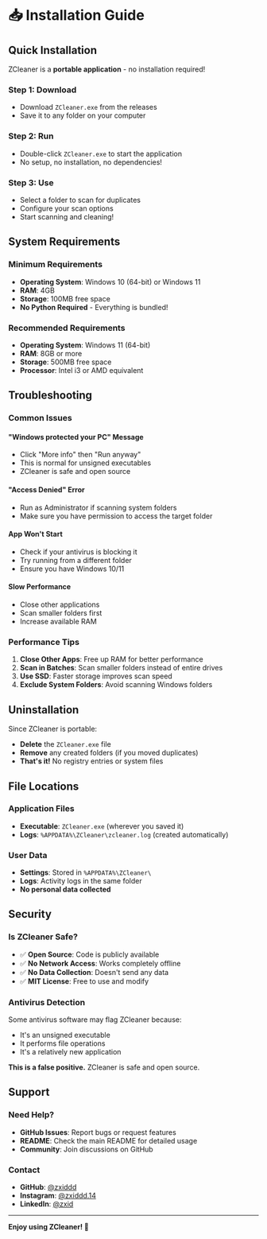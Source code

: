 # 📥 Installation Guide

## Quick Installation

ZCleaner is a **portable application** - no installation required!

### Step 1: Download
- Download `ZCleaner.exe` from the releases
- Save it to any folder on your computer

### Step 2: Run
- Double-click `ZCleaner.exe` to start the application
- No setup, no installation, no dependencies!

### Step 3: Use
- Select a folder to scan for duplicates
- Configure your scan options
- Start scanning and cleaning!

## System Requirements

### Minimum Requirements
- **Operating System**: Windows 10 (64-bit) or Windows 11
- **RAM**: 4GB
- **Storage**: 100MB free space
- **No Python Required** - Everything is bundled!

### Recommended Requirements
- **Operating System**: Windows 11 (64-bit)
- **RAM**: 8GB or more
- **Storage**: 500MB free space
- **Processor**: Intel i3 or AMD equivalent

## Troubleshooting

### Common Issues

#### **"Windows protected your PC" Message**
- Click "More info" then "Run anyway"
- This is normal for unsigned executables
- ZCleaner is safe and open source

#### **"Access Denied" Error**
- Run as Administrator if scanning system folders
- Make sure you have permission to access the target folder

#### **App Won't Start**
- Check if your antivirus is blocking it
- Try running from a different folder
- Ensure you have Windows 10/11

#### **Slow Performance**
- Close other applications
- Scan smaller folders first
- Increase available RAM

### Performance Tips

1. **Close Other Apps**: Free up RAM for better performance
2. **Scan in Batches**: Scan smaller folders instead of entire drives
3. **Use SSD**: Faster storage improves scan speed
4. **Exclude System Folders**: Avoid scanning Windows folders

## Uninstallation

Since ZCleaner is portable:
- **Delete** the `ZCleaner.exe` file
- **Remove** any created folders (if you moved duplicates)
- **That's it!** No registry entries or system files

## File Locations

### Application Files
- **Executable**: `ZCleaner.exe` (wherever you saved it)
- **Logs**: `%APPDATA%\ZCleaner\zcleaner.log` (created automatically)

### User Data
- **Settings**: Stored in `%APPDATA%\ZCleaner\`
- **Logs**: Activity logs in the same folder
- **No personal data collected**

## Security

### Is ZCleaner Safe?
- ✅ **Open Source**: Code is publicly available
- ✅ **No Network Access**: Works completely offline
- ✅ **No Data Collection**: Doesn't send any data
- ✅ **MIT License**: Free to use and modify

### Antivirus Detection
Some antivirus software may flag ZCleaner because:
- It's an unsigned executable
- It performs file operations
- It's a relatively new application

**This is a false positive.** ZCleaner is safe and open source.

## Support

### Need Help?
- **GitHub Issues**: Report bugs or request features
- **README**: Check the main README for detailed usage
- **Community**: Join discussions on GitHub

### Contact
- **GitHub**: [@zxiddd](https://github.com/zxiddd)
- **Instagram**: [@zxiddd.14](https://instagram.com/zxiddd.14)
- **LinkedIn**: [@zxid](https://linkedin.com/in/zxid)

---

**Enjoy using ZCleaner! 🚀** 